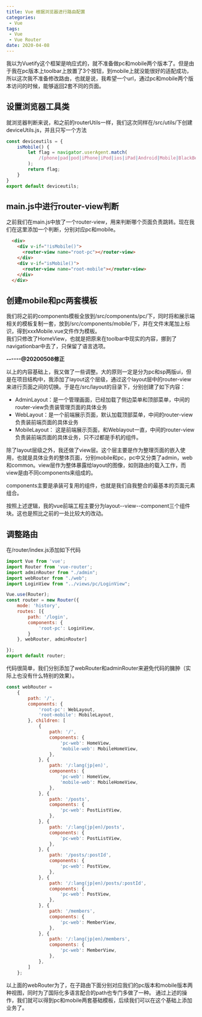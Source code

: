 ```yaml
---
title: Vue 根据浏览器进行路由配置
categories: 
 - Vue
tags:
 - Vue
 - Vue Router
date: 2020-04-08
---
```

我以为Vuetify这个框架是响应式的，就不准备做pc和mobile两个版本了。但是由于我在pc版本上toolbar上放置了3个按钮，到mobile上就没能很好的适配成功，所以这次我不准备修改路由，也就是说，我希望一个url，通过pc和mobile两个版本访问的时候，能够返回2套不同的页面。  



## 设置浏览器工具类
就浏览器判断来说，和之前的routerUtils一样，我们这次同样在/src/utils/下创建deviceUtils.js，并且只写一个方法
```js
const deviceutils = {
    isMobile() {
        let flag = navigator.userAgent.match(
            /(phone|pad|pod|iPhone|iPod|ios|iPad|Android|Mobile|BlackBerry|IEMobile|MQQBrowser|JUC|Fennec|wOSBrowser|BrowserNG|WebOS|Symbian|Windows Phone)/i   
        );
        return flag;
    }
}
export default deviceutils;
```
## main.js中进行router-view判断
之前我们在main.js中放了一个router-view，用来判断哪个页面负责跳转。现在我们在这里添加一个判断，分别对应pc和mobile。
```html
  <div>
    <div v-if="!isMobile()">
      <router-view name="root-pc"></router-view>
    </div>
    <div v-if="isMobile()">
      <router-view name="root-mobile"></router-view>
    </div>
  </div>
```

## 创建mobile和pc两套模板
我们将之前的components模板全放到/src/components/pc/下，同时将和展示端相关的模板复制一套，放到/src/components/mobile/下，并在文件末尾加上标识，得到xxxMobile.vue文件作为模板。  
我们只修改了HomeView，也就是把原来在toolbar中现实的内容，挪到了navigationbar中去了，只保留了语言选项。  

**------@20200508修正**

以上的内容基础上，我又做了一些调整。大的原则一定是分为pc和sp两版ui，但是在项目结构中，我添加了layout这个层级，通过这个layout层中的router-view来进行页面之间的切换。于是在/src/layout的目录下，分别创建了如下内容：
* AdminLayout：是一个管理画面，已经加载了侧边菜单和顶部菜单，中间的router-view负责装管理页面的具体业务
* WebLayout：是一个前端展示页面，默认加载顶部菜单，中间的router-view负责装前端页面的具体业务
* MobileLayout： 这是前端展示页面，和Weblayout一直，中间的router-view负责装前端页面的具体业务，只不过都是手机的组件。  

除了layout层级之外，我还做了view层。这个层主要是作为整理页面的嵌入使用，也就是具体业务的整体页面，分别mobile和pc，pc中又分类了admin，web和common。view层作为整体暴露给layout的图像，如则路由的载入工作，而view是由不同components来组成的。  

components主要是承装可复用的组件，也就是我们自我整合的最基本的页面元素组合。  

按照上述逻辑，我的vue前端工程主要分为layout--view--component三个组件块。这也是照比之前的一处比较大的改动。

## 调整路由
在/router/index.js添加如下代码
```js
import Vue from 'vue';
import Router from 'vue-router';
import adminRouter from "./admin";
import webRouter from "./web";
import LoginView from "../views/pc/LoginView";

Vue.use(Router);
const router = new Router({
    mode: 'history',
    routes: [{
        path: '/login',
        components: {
            'root-pc': LoginView,
        }
    }, webRouter, adminRouter]

});
export default router;
```
代码很简单，我们分别添加了webRouter和adminRouter来避免代码的臃肿（实际上也没有什么特别的效果）。
```js
const webRouter =
    {
        path: '/',
        components: {
            'root-pc': WebLayout,
            'root-mobile': MobileLayout,
        }, children: [
            {
                path: '/',
                components: {
                    'pc-web': HomeView,
                    'mobile-web': MobileHomeView,
                },
            }, {
                path: '/:lang(jp|en)',
                components: {
                    'pc-web': HomeView,
                    'mobile-web': MobileHomeView,
                },
            }, {
                path: '/posts',
                components: {
                    'pc-web': PostListView,
                },
            }, {
                path: '/:lang(jp|en)/posts',
                components: {
                    'pc-web': PostListView,
                },
            }, {
                path: '/posts/:postId',
                components: {
                    'pc-web': PostView,
                },
            }, {
                path: '/:lang(jp|en)/posts/:postId',
                components: {
                    'pc-web': PostView,
                },
            }, {
                path: '/members',
                components: {
                    'pc-web': MemberView,
                },
            }, {
                path: '/:lang(jp|en)/members',
                components: {
                    'pc-web': MemberView,
                },
            },
        ]
    };
```
以上面的webRouter为了，在子路由下面分别对应我们的pc版本和mobile版本两种视图，同时为了国际化多语言配合的path也专门多做了一种。
通过上述的操作，我们就可以得到pc和mobile两套基础模板，后续我们可以在这个基础上添加业务了。













